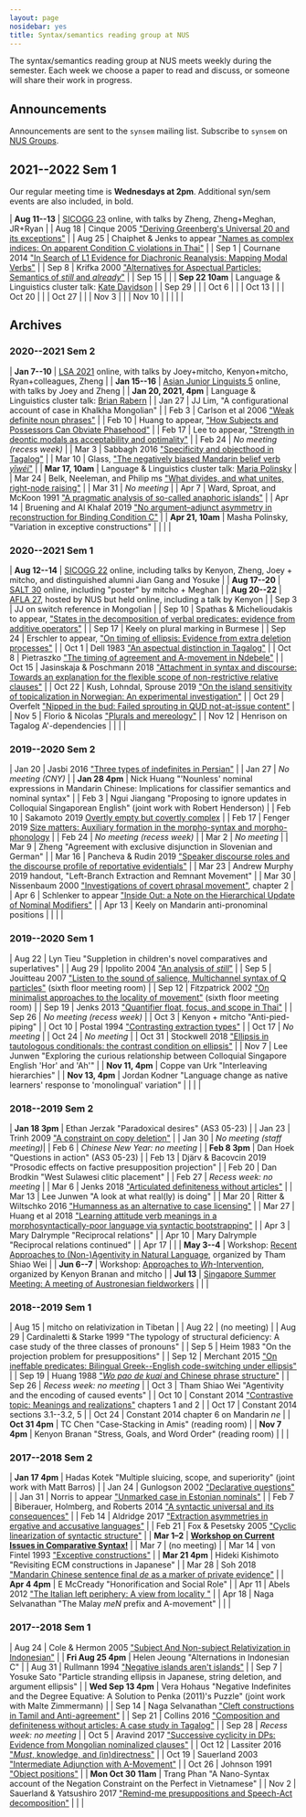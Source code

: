 ```yaml
---
layout: page
nosidebar: yes
title: Syntax/semantics reading group at NUS
---
```


The syntax/semantics reading group at NUS meets weekly during the semester. Each week we choose a paper to read and discuss, or someone will share their work in progress.

## Announcements

Announcements are sent to the `synsem` mailing list. Subscribe to `synsem` on [NUS Groups](https://groups.nus.edu.sg/NUSgroups/).

## 2021--2022 Sem 1

Our regular meeting time is **Wednesdays at 2pm**. Additional syn/sem events are also included, in bold.

| **Aug 11--13** | [SICOGG 23](https://sites.google.com/knou.ac.kr/sicogg23/home) online, with talks by Zheng, Zheng+Meghan, JR+Ryan |
| Aug 18 | Cinque 2005 ["Deriving Greenberg's Universal 20 and its exceptions"](https://www.mitpressjournals.org/doi/pdf/10.1162/0024389054396917) |
| Aug 25 | Chaiphet & Jenks to appear ["Names as complex indices: On apparent Condition C violations in Thai"](https://ling.auf.net/lingbuzz/005980) |
| Sep  1 | Cournane 2014 ["In Search of L1 Evidence for Diachronic Reanalysis: Mapping Modal Verbs"](https://doi.org/10.1080/10489223.2013.855218) |
| Sep  8 | Krifka 2000 ["Alternatives for Aspectual Particles: Semantics of *still* and *already*"](http://journals.linguisticsociety.org/proceedings/index.php/BLS/article/download/1125/905) |
| Sep 15 |  |
| **Sep 22 10am** | Language & Linguistics cluster talk: [Kate Davidson](https://scholar.harvard.edu/kathryndavidson) |
| Sep 29 |  |
| Oct  6 |  |
| Oct 13 |  |
| Oct 20 |  |
| Oct 27 |  |
| Nov  3 |  |
| Nov 10 |  |
| | |

## Archives

### 2020--2021 Sem 2

| **Jan 7--10** | [LSA 2021](https://www.linguisticsociety.org/event/lsa-2021-annual-meeting) online, with talks by Joey+mitcho, Kenyon+mitcho, Ryan+colleagues, Zheng |
| **Jan 15--16** | [Asian Junior Linguists 5](https://sites.google.com/view/ajl-5/home) online, with talks by Joey and Zheng |
| **Jan 20, 2021, 4pm**  | Language & Linguistics cluster talk: [Brian Rabern](https://www.brianrabern.net/) |
| Jan 27 | JJ Lim, "A configurational account of case in Khalkha Mongolian" |
| Feb 3 | Carlson et al 2006 ["Weak definite noun phrases"](http://ling.yale.edu/sites/default/files/files/horn/CarlsonEtAl2006_WeakDefs.pdf) |
| Feb 10 | Huang to appear, ["How Subjects and Possessors Can Obviate Phasehood"](https://www.mitpressjournals.org/doi/abs/10.1162/ling_a_00414) |
| Feb 17 | Lee to appear, ["Strength in deontic modals as acceptability and optimality"](https://ling.auf.net/lingbuzz/005701) |
| Feb 24 | *No meeting (recess week)* |
| Mar 3 | Sabbagh 2016 ["Specificity and objecthood in Tagalog"](https://doi.org/10.1017/S0022226716000025) |
| Mar 10 | Glass, ["The negatively biased Mandarin belief verb *yǐwéi*"](https://drive.google.com/open?id=13mxdOCfkiDdK5Hfd8jDhCaGcc2lpdcs0) |
| **Mar 17, 10am**  | Language & Linguistics cluster talk: [Maria Polinsky](http://www.mariapolinsky.com/) |
| Mar 24 | Belk, Neeleman, and Philip ms ["What divides, and what unites, right-node raising"](https://ling.auf.net/lingbuzz/005719) |
| Mar 31 | *No meeting* |
| Apr 7 | Ward, Sproat, and McKoon 1991 ["A pragmatic analysis of so-called anaphoric islands"](https://faculty.wcas.northwestern.edu/~ward/Language91.pdf) |
| Apr 14 | Bruening and Al Khalaf 2019 ["No argument–adjunct asymmetry in reconstruction for Binding Condition C"](https://doi.org/10.1017/S0022226718000324) |
| **Apr 21, 10am** | Masha Polinsky, "Variation in exceptive constructions" |
| | |

### 2020--2021 Sem 1

| **Aug 12--14** | [SICOGG 22](http://2020.sicogg.or.kr/) online, including talks by Kenyon, Zheng, Joey + mitcho, and distinguished alumni Jian Gang and Yosuke |
| **Aug 17--20** | [SALT 30](https://saltconf.github.io/salt30/) online, including "poster" by mitcho + Meghan |
| **Aug 20--22** | [AFLA 27](https://lingconf.com/afla27/), hosted by NUS but held online, including a talk by Kenyon |
| Sep 3  | JJ on switch reference in Mongolian |
| Sep 10 | Spathas & Michelioudakis to appear, ["States in the decomposition of verbal predicates: evidence from additive operators"](https://ling.auf.net/lingbuzz/005380) |
| Sep 17 | Keely on plural marking in Burmese |
| Sep 24 | Erschler to appear, ["On timing of ellipsis: Evidence from extra deletion processes"](https://ling.auf.net/lingbuzz/005248) |
| Oct  1 | Dell 1983 ["An aspectual distinction in Tagalog"](https://www.jstor.org/stable/20172314) |
| Oct  8 | Pietraszko ["The timing of agreement and A-movement in Ndebele"](https://ling.auf.net/lingbuzz/005254) |
| Oct 15 | Jasinskaja & Poschmann 2018 ["Attachment in syntax and discourse: Towards an explanation for the flexible scope of non-restrictive relative clauses"](https://journals.linguisticsociety.org/proceedings/index.php/SALT/article/view/28.433) |
| Oct 22 | Kush, Lohndal, Sprouse 2019 ["On the island sensitivity of topicalization in Norwegian: An experimental investigation"](https://sprouse.uconn.edu/papers/Kush%20et%20al.%202019.pdf) |
| Oct 29 | Overfelt ["Nipped in the bud: Failed sprouting in QUD not-at-issue content"](https://ling.auf.net/lingbuzz/005449) |
| Nov  5 | Florio & Nicolas ["Plurals and mereology"](https://lingbuzz.net/lingbuzz/005513) |
| Nov 12 | Henrison on Tagalog A'-dependencies |
| | |

### 2019--2020 Sem 2

<!--We will meet **Mondays at 4pm**, -in the AS5 fifth floor reading room- **via Zoom**, unless otherwise noted. (Additional syn/sem events are also included, in bold.)-->

| Jan 20 | Jasbi 2016 ["Three types of indefinites in Persian"](https://journals.linguisticsociety.org/proceedings/index.php/SALT/article/view/26.244) |
| Jan 27 | *No meeting (CNY)* |
| **Jan 28 4pm** | Nick Huang "'Nounless' nominal expressions in Mandarin Chinese: Implications for classifier semantics and nominal syntax" |
| Feb  3 | Ngui Jiangang "Proposing to ignore updates in Colloquial Singaporean English" (joint work with Robert Henderson) |
| Feb 10 | Sakamoto 2019 [Overtly empty but covertly complex](https://people.umass.edu/bwdillon/project/linguist-750-2019/Reading/Sakamoto_2019.pdf) |
| Feb 17 | Fenger 2019 [Size matters: Auxiliary formation in the morpho-syntax and morpho-phonology](https://pdfs.semanticscholar.org/f4c6/2bda9bd3a9aad5c700a8c9fc9456effe9397.pdf) |
| Feb 24 | *No meeting (recess week)* |
| Mar  2 | *No meeting* |
| Mar  9 | Zheng "Agreement with exclusive disjunction in Slovenian and German" |
| Mar 16 | Pancheva & Rudin 2019 ["Speaker discourse roles and the discourse profile of reportative evidentials"](http://events.illc.uva.nl/AC/AC2019/uploaded_files/inlineitem/Pancheva_and_Rudin_Speaker_discourse_roles_and_the_.pdf) |
| Mar 23 | Andrew Murphy 2019 handout, "Left-Branch Extraction and Remnant Movement" |
| Mar 30 | Nissenbaum 2000 ["Investigations of covert phrasal movement"](https://dspace.mit.edu/handle/1721.1/8842), chapter 2 |
| Apr  6 | Schlenker to appear ["Inside Out: a Note on the Hierarchical Update of Nominal Modifiers"](https://ling.auf.net/lingbuzz/004811) |
| Apr 13 | Keely on Mandarin anti-pronominal positions |
| | |

### 2019--2020 Sem 1

| Aug 22 | Lyn Tieu "Suppletion in children's novel comparatives and superlatives" |
| Aug 29 | Ippolito 2004 ["An analysis of *still*"](http://journals.linguisticsociety.org/proceedings/index.php/SALT/article/viewFile/2900/2640) |
| Sep 5  | Jouitteau 2007 ["Listen to the sound of salience, Multichannel syntax of Q particles"](https://ling.auf.net/lingbuzz/004752) (sixth floor meeting room) |
| Sep 12 | Fitzpatrick 2002 ["On minimalist approaches to the locality of movement"](https://muse.jhu.edu/article/20089/pdf) (sixth floor meeting room) |
| Sep 19 | Jenks 2013 ["Quantifier float, focus, and scope in Thai"](http://journals.linguisticsociety.org/proceedings/index.php/BLS/article/viewFile/3872/3570) |
| Sep 26 | *No meeting (recess week)* |
| Oct 3  | Kenyon + mitcho "Anti-pied-piping" |
| Oct 10 | Postal 1994 ["Contrasting extraction types"](https://www.cambridge.org/core/journals/journal-of-linguistics/article/contrasting-extraction-types1/64D4B17A711A2FF441D512E59C1F9B41) |
| Oct 17 | *No meeting* |
| Oct 24 | *No meeting* |
| Oct 31 | Stockwell 2018 ["Ellipsis in tautologous conditionals: the contrast condition on ellipsis"](https://journals.linguisticsociety.org/proceedings/index.php/SALT/article/view/28.584) |
| Nov  7 | Lee Junwen "Exploring the curious relationship between Colloquial Singapore English 'Hor' and 'Ah'" |
| **Nov 11, 4pm** | Coppe van Urk "Interleaving hierarchies" |
| **Nov 13, 4pm** | Jordan Kodner "Language change as native learners' response to 'monolingual' variation" |
| | |

### 2018--2019 Sem 2

| **Jan 18 3pm** | Ethan Jerzak "Paradoxical desires" (AS3 05-23) |
| Jan 23 | Trinh 2009 ["A constraint on copy deletion"](https://cpb-us-w2.wpmucdn.com/people.uwm.edu/dist/c/368/files/2016/11/trinh2009copy-2kt14ob.pdf) |
| Jan 30 | *No meeting (staff meeting)*|
| Feb  6 | *Chinese New Year: no meeting* |
| **Feb 8 3pm** | Dan Hoek "Questions in action" (AS3 05-23) |
| Feb 13 | Djärv & Bacovcin 2019 "Prosodic effects on factive presupposition projection" |
| Feb 20 | Dan Brodkin "West Sulawesi clitic placement" |
| Feb 27 | *Recess week: no meeting* |
| Mar  6 | Jenks 2018 ["Articulated definiteness without articles"](https://www.mitpressjournals.org/doi/abs/10.1162/ling_a_00280) |
| Mar 13 | Lee Junwen "A look at what real(ly) is doing" |
| Mar 20 | Ritter & Wiltschko 2016 ["Humanness as an alternative to case licensing"](http://cla-acl.ca/wp-content/uploads/actes-2016/Ritter_Wiltschko_CLA2016_proceedings.pdf) |
| Mar 27 | Huang et al 2018 ["Learning attitude verb meanings in a morphosyntactically-poor language via syntactic bootstrapping"](http://www.lingref.com/bucld/42/BUCLD42-28.pdf) |
| Apr  3 | Mary Dalrymple "Reciprocal relations" |
| Apr 10 | Mary Dalrymple "Reciprocal relations continued" |
| Apr 17 |  |
| **May 3--4** | Workshop: [Recent Approaches to (Non-)Agentivity in Natural Language](https://lingconf.com/agentivity/), organized by Tham Shiao Wei |
| **Jun 6--7** | Workshop: [Approaches to *Wh*-Intervention](https://lingconf.com/intervention/), organized by Kenyon Branan and mitcho |
| **Jul 13** | [Singapore Summer Meeting: A meeting of Austronesian fieldworkers](https://mitcho.com/singsummer2019/) |
| |

### 2018--2019 Sem 1

| Aug 15 | mitcho on relativization in Tibetan |
| Aug 22 | (no meeting) |
| Aug 29 | Cardinaletti & Starke 1999 "The typology of structural deficiency: A case study of the three classes of pronouns" |
| Sep 5 | Heim 1983 "On the projection problem for presuppositions" |
| Sep 12 | Merchant 2015 ["On ineffable predicates: Bilingual Greek--English code-switching under ellipsis"](http://home.uchicago.edu/merchant/pubs/CodeSwitchingEllipsisMerchant2015.pdf) |
| Sep 19 | Huang 1988 ["*Wo pao de kuai* and Chinese phrase structure"](http://scholar.harvard.edu/files/ctjhuang/files/1988.wopaodekuai.pdf) |
| Sep 26 | *Recess week: no meeting* |
| Oct 3 | Tham Shiao Wei "Agentivity and the encoding of caused events" |
| Oct 10 | Constant 2014 ["Contrastive topic: Meanings and realizations"](https://scholarworks.umass.edu/dissertations_2/171/) chapters 1 and 2 |
| Oct 17 | Constant 2014 sections 3.1--3.2, 5 |
| Oct 24 | Constant 2014 chapter 6 on Mandarin *ne* |
| **Oct 31 4pm** | TC Chen "Case-Stacking in Amis" (reading room) |
| **Nov 7 4pm** | Kenyon Branan "Stress, Goals, and Word Order" (reading room) |
| |

### 2017--2018 Sem 2

| **Jan 17 4pm** | Hadas Kotek "Multiple sluicing, scope, and superiority" (joint work with Matt Barros) |
| Jan 24 | Gunlogson 2002 ["Declarative questions"](https://journals.linguisticsociety.org/proceedings/index.php/SALT/article/viewFile/2860/2600) |
| Jan 31 | Norris to appear ["Unmarked case in Estonian nominals"](https://link.springer.com/article/10.1007/s11049-017-9377-9) |
| Feb 7  | Biberauer, Holmberg, and Roberts 2014 ["A syntactic universal and its consequences"](http://eprint.ncl.ac.uk/file_store/production/177510/2DEDF827-5A07-410C-A7B7-EB999072748E.pdf) |
| Feb 14 | Aldridge 2017 ["Extraction asymmetries in ergative and accusative languages"](https://glowlinguistics.org/asia11/wp-content/uploads/sites/3/2017/11/v1-aldridge.pdf) |
| Feb 21 | Fox & Pesetsky 2005 ["Cyclic linearization of syntactic structure"](http://linguistics.berkeley.edu/~syntax-circle/syntax-group/spr06/foxpesetsky2005.pdf) |
| **Mar 1–2** | [**Workshop on Current Issues in Comparative Syntax!**](https://lingconf.com/compsyn/) |
| Mar 7 | (no meeting) |
| Mar 14 | von Fintel 1993 ["Exceptive constructions"](https://link.springer.com/article/10.1007/BF00372560) |
| **Mar 21 4pm** | Hideki Kishimoto "Revisiting ECM constructions in Japanese" |
| Mar 28 | Soh 2018 ["Mandarin Chinese sentence final *de* as a marker of private evidence"](https://journals.linguisticsociety.org/proceedings/index.php/PLSA/article/view/4307) |
| **Apr 4 4pm** | E McCready "Honorification and Social Role" |
| Apr 11 | Abels 2012 ["The Italian left periphery: A view from locality "](https://www.mitpressjournals.org/doi/abs/10.1162/LING_a_00084) |
| Apr 18 | Naga Selvanathan "The Malay *meN* prefix and A-movement" |
| |

### 2017--2018 Sem 1

| Aug 24 | Cole & Hermon 2005 ["Subject And Non-subject Relativization in Indonesian"](https://link-springer-com.libproxy1.nus.edu.sg/article/10.1007%2Fs10831-004-2703-3) |
| **Fri Aug 25 4pm** | Helen Jeoung "Alternations in Indonesian C" |
| Aug 31 | Rullmann 1994 ["Negative islands aren't islands"](http://lingserver.arts.ubc.ca/linguistics/sites/default/files/LSA94P.pdf) |
| Sep  7 | Yosuke Sato "Particle stranding ellipsis in Japanese, string deletion, and argument ellipsis" |
| **Wed Sep 13 4pm** | Vera Hohaus "Negative Indefinites and the Degree Equative: A Solution to Penka (2011)'s Puzzle" (joint work with Malte Zimmermann) |
| Sep 14 | Naga Selvanathan ["Cleft constructions in Tamil and Anti-agreement"](http://lingbuzz.auf.net/lingbuzz/003681) |
| Sep 21 | Collins 2016 ["Composition and definiteness without articles: A case study in Tagalog"](http://web.stanford.edu/~jamesnc/nels46-collins.pdf) |
| Sep 28 | *Recess week: no meeting* |
| Oct 5  | Aravind 2017 ["Successive cyclicity in DPs: Evidence from Mongolian nominalized clauses"](http://lingbuzz.auf.net/lingbuzz/003678) |
| Oct 12 | Lassiter 2016 ["*Must*, knowledge, and (in)directness"](https://link.springer.com/article/10.1007/s11050-016-9121-8) |
| Oct 19 | Sauerland 2003 ["Intermediate Adjunction with A-Movement"](https://muse.jhu.edu/article/42196) |
| Oct 26 | Johnson 1991 ["Object positions"](https://link.springer.com/article/10.1007/BF00134751) |
| **Mon Oct 30 11am** | Trang Phan "A Nano-Syntax account of the Negation Constraint on the Perfect in Vietnamese" |
| Nov  2 | Sauerland & Yatsushiro 2017 ["Remind-me presuppositions and Speech-Act decomposition"](https://muse.jhu.edu/article/674245) |
| |
